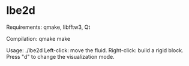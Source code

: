 # lbe2d

Requirements: qmake, libfftw3, Qt

Compilation:
	qmake
	make

Usage:
	./lbe2d
	Left-click: move the fluid.
	Right-click: build a rigid block. 
	Press "d" to change the visualization mode.
